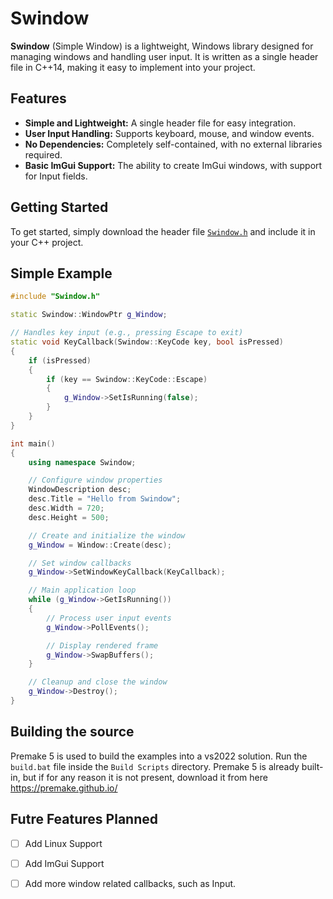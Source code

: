 # Swindow

**Swindow** (Simple Window) is a lightweight, Windows library designed for managing windows and handling user input. It is written as a single header file in C++14, making it easy to implement into your project. 

## Features

- **Simple and Lightweight:** A single header file for easy integration.
- **User Input Handling:** Supports keyboard, mouse, and window events.
- **No Dependencies:** Completely self-contained, with no external libraries required.
- **Basic ImGui Support:** The ability to create ImGui windows, with support for Input fields. 
## Getting Started

To get started, simply download the header file [`Swindow.h`](https://github.com/SamuelPuertaTerron/Swindow/releases/tag/V0.1) and include it in your C++ project.

## Simple Example

```cpp
#include "Swindow.h"

static Swindow::WindowPtr g_Window;

// Handles key input (e.g., pressing Escape to exit)
static void KeyCallback(Swindow::KeyCode key, bool isPressed)
{
	if (isPressed)
	{
		if (key == Swindow::KeyCode::Escape)
		{
			g_Window->SetIsRunning(false);
		}
	}
}

int main()
{
	using namespace Swindow;

	// Configure window properties
	WindowDescription desc;
	desc.Title = "Hello from Swindow";
	desc.Width = 720;
	desc.Height = 500;

	// Create and initialize the window
	g_Window = Window::Create(desc);

	// Set window callbacks
	g_Window->SetWindowKeyCallback(KeyCallback);

	// Main application loop
	while (g_Window->GetIsRunning())
	{
		// Process user input events
		g_Window->PollEvents();

		// Display rendered frame
		g_Window->SwapBuffers();
	}

	// Cleanup and close the window
	g_Window->Destroy();
}
```

## Building the source

Premake 5 is used to build the examples into a vs2022 solution. Run the `build.bat` file inside the `Build Scripts` directory.
Premake 5 is already built-in, but if for any reason it is not present, download it from here https://premake.github.io/ 

## Futre Features Planned

- [ ] Add Linux Support
- [ ] Add ImGui Support
- [ ] Add more window related callbacks, such as Input. 



